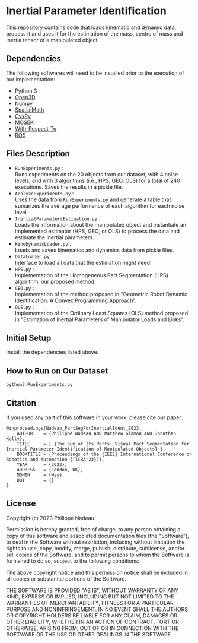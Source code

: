 # Inertial Parameter Identification
This repository contains code that loads kinematic and dynamic data, process it and uses it for the estimation of the mass, centre of mass and inertia tensor of a manipulated object.

## Dependencies
The following softwares will need to be installed prior to the execution of our implementation: 
- Python 3
- [Open3D](http://www.open3d.org/docs/release/getting_started.html)
- [Numpy](https://numpy.org/install/)
- [SpatialMath](https://github.com/petercorke/spatialmath-python)
- [CvxPy](https://www.cvxpy.org/install/index.html)
- [MOSEK](https://www.mosek.com/downloads/)
- [With-Respect-To](https://github.com/PhilNad/with-respect-to)
- [ROS](http://wiki.ros.org/ROS/Installation)

## Files Description
- `RunExperiments.py` :  
Runs experiments on the 20 objects from our dataset, with 4 noise levels, and with 3 algorithms (i.e., HPS, GEO, OLS) for a total of 240 executions. Saves the results in a pickle file.
- `AnalyzeExperiments.py` :  
Uses the data from `RunExperiments.py` and generate a table that sumarizes the average performance of each algorithm for each noise level.
- `InertialParametersEstimation.py` :  
Loads the information about the manipulated object and instantiate an implemented estimator (HPS, GEO, or OLS) to process the data and estimate the inertial parameters.
- `KinoDynamicLoader.py` :  
Loads and saves kinematics and dynamics data from pickle files.
- `DataLoader.py` :  
Interface to load all data that the estimation might need.
- `HPS.py` :  
Implementation of the Homogeneous Part Segmentation (HPS) algorithm, our proposed method.
- `GEO.py` :  
Implementation of the method proposed in "Geometric Robot Dynamic Identification: A Convex Programming Approach".
- `OLS.py` :  
Implementation of the Ordinary Least Squares (OLS) method proposed in "Estimation of Inertial Parameters of Manipulator Loads and Links".

## Initial Setup
Install the dependencies listed above.

## How to Run on Our Dataset
```bash
python3 RunExperiments.py
```

## Citation
If you used any part of this software in your work, please cite our paper:  
```
@inproceedings{Nadeau_PartSegForInertialIdent_2023, 
    AUTHOR    = {Philippe Nadeau AND Matthew Giamou AND Jonathan Kelly}, 
    TITLE     = { {The Sum of Its Parts: Visual Part Segmentation for Inertial Parameter Identification of Manipulated Objects} }, 
    BOOKTITLE = {Proceedings of the {IEEE} International Conference on Robotics and Automation {(ICRA'23})},
    YEAR      = {2023}, 
    ADDRESS   = {London, UK}, 
    MONTH     = {May}, 
    DOI       = {}
}
```

## License
Copyright (c) 2023 Philippe Nadeau

Permission is hereby granted, free of charge, to any person obtaining a copy
of this software and associated documentation files (the "Software"), to deal
in the Software without restriction, including without limitation the rights
to use, copy, modify, merge, publish, distribute, sublicense, and/or sell
copies of the Software, and to permit persons to whom the Software is
furnished to do so, subject to the following conditions:

The above copyright notice and this permission notice shall be included in all
copies or substantial portions of the Software.

THE SOFTWARE IS PROVIDED "AS IS", WITHOUT WARRANTY OF ANY KIND, EXPRESS OR
IMPLIED, INCLUDING BUT NOT LIMITED TO THE WARRANTIES OF MERCHANTABILITY,
FITNESS FOR A PARTICULAR PURPOSE AND NONINFRINGEMENT. IN NO EVENT SHALL THE
AUTHORS OR COPYRIGHT HOLDERS BE LIABLE FOR ANY CLAIM, DAMAGES OR OTHER
LIABILITY, WHETHER IN AN ACTION OF CONTRACT, TORT OR OTHERWISE, ARISING FROM,
OUT OF OR IN CONNECTION WITH THE SOFTWARE OR THE USE OR OTHER DEALINGS IN THE
SOFTWARE.